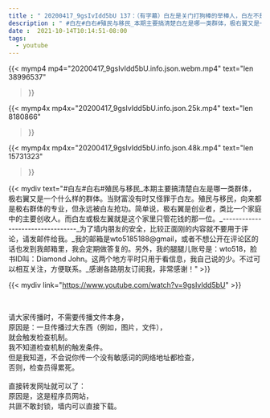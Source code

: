 ```yaml
---
title : " 20200417_9gsIvIdd5bU 137：（有字幕）白左是关门打狗棒的举棒人，白左不是移民的开门人，他没吃的时候非常可怕，这个世界还得靠极右翼才能造就。极右建国，白左败国。 "
description : " #白左#白右#殖民与移民_本期主要搞清楚白左是哪一类群体，极右翼又是一个什么样的群体。当财富没有时又怪罪于白左。殖民与移民，向来都是极右群体的专业，但永远被白左抢功。简单说，极右翼是创业者，类比一个家庭中的主要创收人。而白左或极左翼就是这个家里只管花钱的那一位。_---------------------------------_为了墙内朋友的安全，比较正面刚的内容就不要用于评论，请发邮件给我。_我的邮箱是wto5185188@gmail，或者不想公开在评论区的话也发到我邮箱里，我会定期做答复的。另外，我的腿腿儿账号是：wto518，脸书ID叫：Diamond John。这两个地方平时只用于看信息，我自己说的少。不过可以相互关注，方便联系。_感谢各路朋友订阅我，非常感谢！ "
date :  2021-10-14T10:14:51-08:00
tags:
  - youtube
---
```


{{< mymp4 mp4="20200417_9gsIvIdd5bU.info.json.webm.mp4" 
text="len 38996537"
>}}

{{< mymp4x  mp4x="20200417_9gsIvIdd5bU.info.json.25k.mp4"
text="len 8180866"
>}}

{{< mymp4x  mp4x="20200417_9gsIvIdd5bU.info.json.48k.mp4"
text="len 15731323"
>}}


{{< mydiv text="#白左#白右#殖民与移民_本期主要搞清楚白左是哪一类群体，极右翼又是一个什么样的群体。当财富没有时又怪罪于白左。殖民与移民，向来都是极右群体的专业，但永远被白左抢功。简单说，极右翼是创业者，类比一个家庭中的主要创收人。而白左或极左翼就是这个家里只管花钱的那一位。_---------------------------------_为了墙内朋友的安全，比较正面刚的内容就不要用于评论，请发邮件给我。_我的邮箱是wto5185188@gmail，或者不想公开在评论区的话也发到我邮箱里，我会定期做答复的。另外，我的腿腿儿账号是：wto518，脸书ID叫：Diamond John。这两个地方平时只用于看信息，我自己说的少。不过可以相互关注，方便联系。_感谢各路朋友订阅我，非常感谢！" >}}
<br>

{{< mydiv link="https://www.youtube.com/watch?v=9gsIvIdd5bU" >}}


<br>

请大家传播时，不需要传播文件本身，<br>
原因是：一旦传播过大东西（例如，图片，文件），<br>
就会触发检查机制。<br>
我不知道检查机制的触发条件。<br>
但是我知道，不会说你传一个没有敏感词的网络地址都检查，<br>
否则，检查员得累死。<br><br>
直接转发网址就可以了：<br>
原因是，这是程序员网站，<br>
共匪不敢封锁，墙内可以直接下载。


